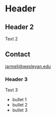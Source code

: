 # Header

## Header 2
Text 2

## Contact
jarmeli@wesleyan.edu

### Header 3
Text 3
- bullet 1
- bullet 2
- bullet 3
